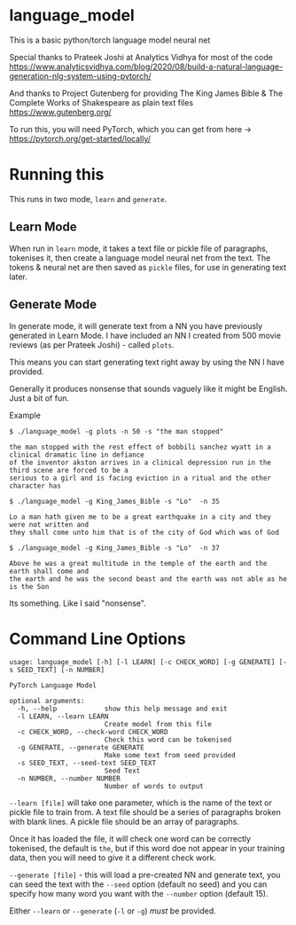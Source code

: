 # language_model
This is a basic python/torch language model neural net

Special thanks to Prateek Joshi at Analytics Vidhya for most of the code
https://www.analyticsvidhya.com/blog/2020/08/build-a-natural-language-generation-nlg-system-using-pytorch/

And thanks to Project Gutenberg for providing The King James Bible & The Complete Works of Shakespeare as plain text files
https://www.gutenberg.org/

To run this, you will need PyTorch, which you can get from here -> https://pytorch.org/get-started/locally/

# Running this

This runs in two mode, `learn` and `generate`.

## Learn Mode

When run in `learn` mode, it takes a text file or pickle file of paragraphs, tokenises it, then create
a language model neural net from the text. The tokens & neural net are then saved as `pickle` files, for use
in generating text later.


## Generate Mode

In generate mode, it will generate text from a NN you have previously generated in Learn Mode. I have included an NN I created from
500 movie reviews (as per Prateek Joshi) - called `plots`.

This means you can start generating text right away by using the NN I have provided.

Generally it produces nonsense that sounds vaguely like it might be English. Just a bit of fun.

Example

	$ ./language_model -g plots -n 50 -s "the man stopped"

	the man stopped with the rest effect of bobbili sanchez wyatt in a clinical dramatic line in defiance
	of the inventor akston arrives in a clinical depression run in the third scene are forced to be a
	serious to a girl and is facing eviction in a ritual and the other character has

	$ ./language_model -g King_James_Bible -s "Lo"  -n 35

	Lo a man hath given me to be a great earthquake in a city and they were not written and
	they shall come unto him that is of the city of God which was of God

	$ ./language_model -g King_James_Bible -s "Lo"  -n 37

	Above he was a great multitude in the temple of the earth and the earth shall come and
	the earth and he was the second beast and the earth was not able as he is the Son


Its something. Like I said "nonsense".


# Command Line Options

	usage: language_model [-h] [-l LEARN] [-c CHECK_WORD] [-g GENERATE] [-s SEED_TEXT] [-n NUMBER]

	PyTorch Language Model

	optional arguments:
	  -h, --help            show this help message and exit
	  -l LEARN, --learn LEARN
							Create model from this file
	  -c CHECK_WORD, --check-word CHECK_WORD
							Check this word can be tokenised
	  -g GENERATE, --generate GENERATE
							Make some text from seed provided
	  -s SEED_TEXT, --seed-text SEED_TEXT
							Seed Text
	  -n NUMBER, --number NUMBER
							Number of words to output

`--learn [file]` will take one parameter, which is the name of the text or pickle file to train from. A text file should
be a series of paragraphs broken with blank lines. A pickle file should be an array of paragraphs.

Once it has loaded the file, it will check one word can be correctly tokenised, the default is `the`, but if this word doe not
appear in your training data, then you will need to give it a different check work.

`--generate [file]` - this will load a pre-created NN and generate text, you can seed the text with the `--seed` option 
(default no seed) and you can specify how many word you want with the `--number` option (default 15).

Either `--learn` or `--generate` (`-l` or `-g`) *must* be provided.
